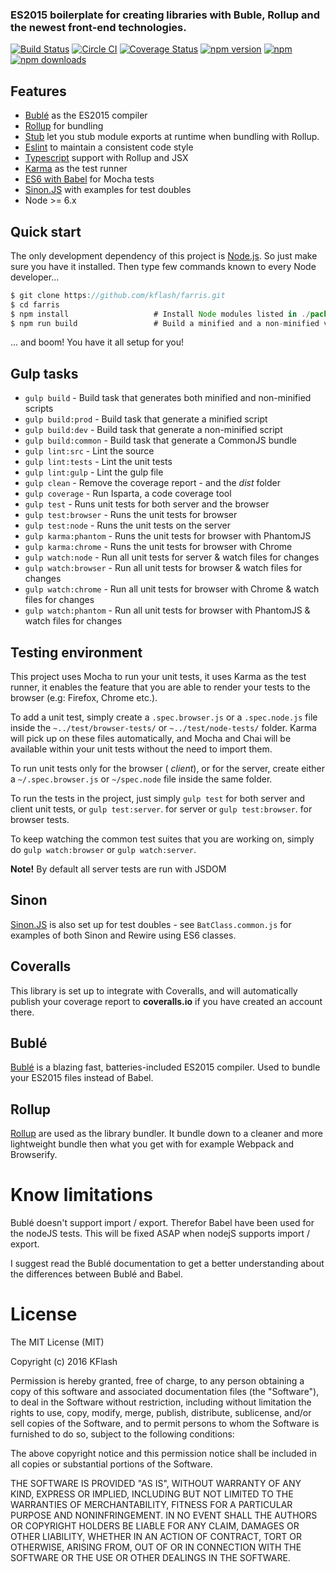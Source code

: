 ### ES2015 boilerplate for creating libraries with Buble, Rollup and the newest front-end technologies.

[![Build Status](https://travis-ci.org/Kflash/farris.svg?branch=master)](https://travis-ci.org/Kflash/farris)
[![Circle CI](https://circleci.com/gh/Kflash/farris/tree/master.svg?style=svg)](https://circleci.com/gh/Kflash/farris/tree/master)
[![Coverage Status](https://coveralls.io/repos/github/Kflash/farris/badge.svg?branch=master)](https://coveralls.io/github/Kflash/farris?branch=master)
[![npm version](https://badge.fury.io/js/farris.svg)](https://badge.fury.io/js/farris)
[![npm](https://img.shields.io/npm/l/express.svg?style=flat-square)](https://github.com/kflash/farris/blob/master/LICENSE.md)
[![npm downloads](https://img.shields.io/npm/dm/farris.svg)](https://www.npmjs.org/package/farris)

## Features

* [Bublé](https://gitlab.com/Rich-Harris/buble) as the ES2015 compiler
* [Rollup](http://rollupjs.org/) for bundling
* [Stub](https://github.com/eventualbuddha/rollup-plugin-stub) let you stub module exports at runtime when bundling with Rollup.
* [Eslint](http://eslint.org/) to maintain a consistent code style
* [Typescript](https://github.com/rollup/rollup-plugin-typescript) support with Rollup and JSX
* [Karma](http://karma-runner.github.io/0.13/index.html) as the test runner
* [ES6 with Babel](http://babeljs.io/) for Mocha tests
* [Sinon.JS](http://sinonjs.org/) with examples for test doubles
* Node >= 6.x

## Quick start

The only development dependency of this project is [Node.js](https://nodejs.org/en/). So just make sure you have it installed. Then type few commands known to every Node developer...

```js
$ git clone https://github.com/kflash/farris.git
$ cd farris
$ npm install                   # Install Node modules listed in ./package.json
$ npm run build                 # Build a minified and a non-minified version of the library
```

... and boom! You have it all setup for you!

## Gulp tasks

* `gulp build` - Build task that generates both minified and non-minified scripts
* `gulp build:prod` - Build task that generate a minified script
* `gulp build:dev` - Build task that generate a non-minified script
* `gulp build:common` - Build task that generate a CommonJS bundle
* `gulp lint:src` - Lint the source
* `gulp lint:tests` - Lint the unit tests
* `gulp lint:gulp` - Lint the gulp file
* `gulp clean` - Remove the coverage report - and the *dist* folder
* `gulp coverage` - Run Isparta, a code coverage tool
* `gulp test` - Runs unit tests for both server and the browser
* `gulp test:browser` - Runs the unit tests for browser
* `gulp test:node` - Runs the unit tests on the server
* `gulp karma:phantom` - Runs the unit tests for browser with PhantomJS
* `gulp karma:chrome` - Runs the unit tests for browser with Chrome
* `gulp watch:node` - Run all unit tests for server & watch files for changes
* `gulp watch:browser` - Run all unit tests for browser & watch files for changes
* `gulp watch:chrome` - Run all unit tests for browser with Chrome & watch files for changes
* `gulp watch:phantom` - Run all unit tests for browser with PhantomJS & watch files for changes


## Testing environment

This project uses Mocha to run your unit tests, it uses Karma as the test runner, it enables the feature that you are able to render your tests to the browser (e.g: Firefox, Chrome etc.).

To add a unit test, simply create a `.spec.browser.js` or a `.spec.node.js` file inside the `~../test/browser-tests/` or `~../test/node-tests/` folder. Karma will pick up on these files automatically, and Mocha and Chai will be available within your unit tests without the need to import them.

To run unit tests only for the browser ( *client*), or for the server, create either a `~/.spec.browser.js` or `~/spec.node` file inside the same folder.

To run the tests in the project, just simply `gulp test` for both server and client unit tests, or `gulp test:server`. for server or `gulp test:browser`. for browser tests.

To keep watching the common test suites that you are working on, simply do `gulp watch:browser` or `gulp watch:server`.

**Note!** By default all server tests are run with JSDOM

## Sinon

[Sinon.JS](http://sinonjs.org/) is also set up for test doubles - see `BatClass.common.js` for examples of both Sinon and Rewire using ES6 classes.

## Coveralls

This library is set up to integrate with Coveralls, and will automatically publish your coverage report to **coveralls.io** if you have created an account there.

## Bublé

[Bublé](https://gitlab.com/Rich-Harris/buble) is a blazing fast, batteries-included ES2015 compiler. Used to bundle your ES2015 files instead of Babel.

## Rollup

[Rollup](http://rollupjs.org/) are used as the library bundler. It bundle down to a cleaner and more lightweight bundle then what you get with for example Webpack and Browserify.

# Know limitations

Bublé doesn't support import / export. Therefor Babel have been used for the nodeJS tests. This will be fixed ASAP when nodejS supports import / export.

I suggest read the Bublé documentation to get a better understanding about the differences between Bublé and Babel.


# License

The MIT License (MIT)

Copyright (c) 2016 KFlash

Permission is hereby granted, free of charge, to any person obtaining a copy of this software and associated documentation files (the "Software"), to deal in the 
Software without restriction, including without limitation the rights to use, copy, modify, merge, publish, distribute, sublicense, and/or sell copies of the Software, 
and to permit persons to whom the Software is furnished to do so, subject to the following conditions:

The above copyright notice and this permission notice shall be included in all copies or substantial portions of the Software.

THE SOFTWARE IS PROVIDED "AS IS", WITHOUT WARRANTY OF ANY KIND, EXPRESS OR IMPLIED, INCLUDING BUT NOT LIMITED TO THE WARRANTIES OF MERCHANTABILITY, FITNESS FOR A 
PARTICULAR PURPOSE AND NONINFRINGEMENT. IN NO EVENT SHALL THE AUTHORS OR COPYRIGHT HOLDERS BE LIABLE FOR ANY CLAIM, DAMAGES OR OTHER LIABILITY, WHETHER IN AN ACTION 
OF CONTRACT, TORT OR OTHERWISE, ARISING FROM, OUT OF OR IN CONNECTION WITH THE SOFTWARE OR THE USE OR OTHER DEALINGS IN THE SOFTWARE.
